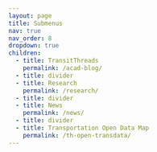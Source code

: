 ```yaml
---
layout: page
title: Submenus
nav: true
nav_order: 8
dropdown: true
children:
  - title: TransitThreads
    permalink: /acad-blog/
  - title: divider
  - title: Research
    permalink: /research/
  - title: divider
  - title: News
    permalink: /news/
  - title: divider
  - title: Transportation Open Data Map
    permalink: /th-open-transdata/
---
```

